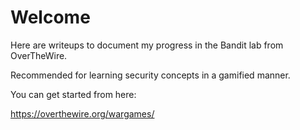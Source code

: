 # Welcome

Here are writeups to document my progress in the Bandit lab from OverTheWire.

Recommended for learning security concepts in a gamified manner.

You can get started from here:

https://overthewire.org/wargames/
